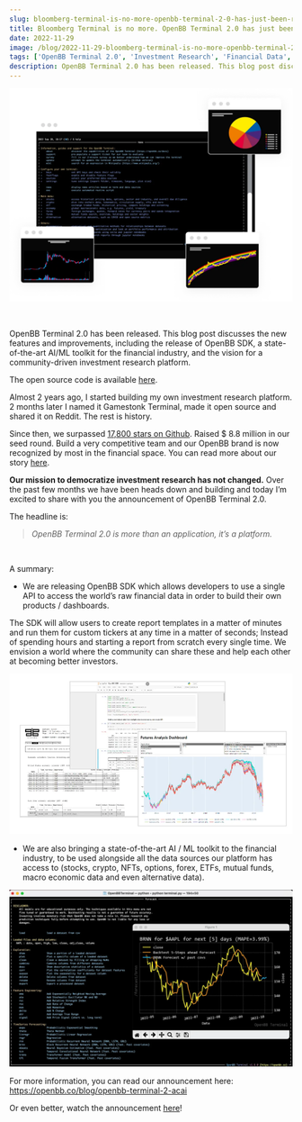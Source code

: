 ```yaml
---
slug: bloomberg-terminal-is-no-more-openbb-terminal-2-0-has-just-been-released
title: Bloomberg Terminal is no more. OpenBB Terminal 2.0 has just been released.
date: 2022-11-29
image: /blog/2022-11-29-bloomberg-terminal-is-no-more-openbb-terminal-2-0-has-just-been-released.png
tags: ['OpenBB Terminal 2.0', 'Investment Research', 'Financial Data', 'AI', 'ML', 'SDK']
description: OpenBB Terminal 2.0 has been released. This blog post discusses the new features and improvements, including the release of OpenBB SDK, a state-of-the-art AI/ML toolkit for the financial industry, and the vision for a community-driven investment research platform.
---
```


<p align="center">
    <img width="600" src="/blog/2022-11-29-bloomberg-terminal-is-no-more-openbb-terminal-2-0-has-just-been-released.png"/>
</p>

<br />

OpenBB Terminal 2.0 has been released. This blog post discusses the new features and improvements, including the release of OpenBB SDK, a state-of-the-art AI/ML toolkit for the financial industry, and the vision for a community-driven investment research platform.

The open source code is available [here](https://github.com/DidierRLopes/GamestonkTerminal).

<!-- truncate -->

<div style={{borderTop: '1px solid #0088CC', margin: '1.5em 0'}} />

Almost 2 years ago, I started building my own investment research platform. 2 months later I named it Gamestonk Terminal, made it open source and shared it on Reddit. The rest is history.

Since then, we surpassed [17,800 stars on Github](https://github.com/OpenBB-finance/OpenBBTerminal). Raised $ 8.8 million in our seed round. Build a very competitive team and our OpenBB brand is now recognized by most in the financial space. You can read more about our story [here](https://openbb.co/blog/gme-didnt-take-me-to-the-moon-but-gamestonk-terminal-did).

**Our mission to democratize investment research has not changed.** Over the past few months we have been heads down and building and today I’m excited to share with you the announcement of OpenBB Terminal 2.0.

The headline is:

> _OpenBB Terminal 2.0 is more than an application, it’s a platform._

<br />

A summary:
- We are releasing OpenBB SDK which allows developers to use a single API to access the world’s raw financial data in order to build their own products / dashboards.

The SDK will allow users to create report templates in a matter of minutes and run them for custom tickers at any time in a matter of seconds; Instead of spending hours and starting a report from scratch every single time. We envision a world where the community can share these and help each other at becoming better investors.

![image](/blog/2022-11-29-bloomberg-terminal-is-no-more-openbb-terminal-2-0-has-just-been-released_1.png)

- We are also bringing a state-of-the-art AI / ML toolkit to the financial industry, to be used alongside all the data sources our platform has access to (stocks, crypto, NFTs, options, forex, ETFs, mutual funds, macro economic data and even alternative data).

![image](/blog/2022-11-29-bloomberg-terminal-is-no-more-openbb-terminal-2-0-has-just-been-released_2.png)

For more information, you can read our announcement here: https://openbb.co/blog/openbb-terminal-2-acai

Or even better, watch the announcement [here](https://openbb.co/blog/openbb-terminal-2-event)!
